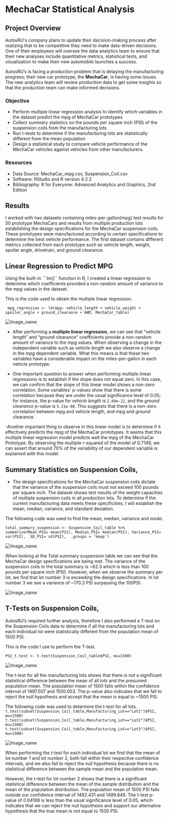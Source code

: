 
# MechaCar Statistical Analysis

## Project Overview 
AutosRU's company plans to update their decision-making process after realizing that to be competitive they need to make data-driven decisions. One of their employees will oversee the data analytics team to ensure that their new analyses include quantitative metrics, statistical tests, and visualization to make their new automobile launches a success.

AutosRU’s is facing a production problem that is delaying the manufacturing progress; their new car prototype, the **MechaCar**, is having some issues. The new analytics team will review production data to get some insights so that the production team can make informed decisions. 

### Objective

- Perform multiple linear regression analysis to identify which variables in the dataset predict the mpg of MechaCar prototypes
- Collect summary statistics on the pounds per square inch (PSI) of the suspension coils from the manufacturing lots
- Run t-tests to determine if the manufacturing lots are statistically different from the mean population
- Design a statistical study to compare vehicle performance of the MechaCar vehicles against vehicles from other manufacturers. 

### Resources
- Data Source: MechaCar_mpg.csv, Suspension_Coil.csv
- Software: RStudio and R version 4.2.2
- Bibliography: R for Everyone: Advanced Analytics and Graphics, 2nd Edition


## Results

I worked with two datasets containing miles-per-gallon(mpg) test results for 50 prototype MechaCars and results from multiple production lots establishing the design specifications for the MechaCar suspension coils.  These prototypes were manufactured according to certain specifications to determine the best vehicle performance. The first dataset contains different metrics collected from each prototype such as vehicle length, weight, spoiler angle, drivetrain, and ground clearance.

## Linear Regression to Predict MPG

Using the built-in ```lm()`` function in R, I created a linear regression to determine which coefficients provided a non-random amount of variance to the mpg values in the dataset. 

This is the code used to obtain the multiple linear regression.

``` mpg_regression <- lm(mpg~ vehicle_length + vehicle_weight + spoiler_angle + ground_clearance + AWD, MechaCar_table)```

![Image_name](Resources/summary_statistics.png)

- After performing a **multiple linear regression**, we can see that “vehicle length” and “ground clearance” coefficients provide a non-random amount of variance to the mpg values.  When observing a change in the independent variable such as *vehicle length* we also observe a change in the *mpg* dependent variable. What this means is that these two variables have a considerable impact on the miles-per-gallon in each vehicle prototype.

- One important question to answer when performing multiple linear regressions is to establish if the slope does not equal zero. In this case, we can confirm that the slope of this linear model shows a non-zero correlation. Some variables' p-values show that there is some correlation because they are under the usual significance level of 0.05; for instance, the p-value for *vehicle length* is ``` 2.60e-12 ```, and the *ground clearance* p-value is ```5.21e-08```. This suggests that there is a non-zero correlation between mpg and vehicle length, and mpg and ground clearance. 

-Another important thing to observe in this linear model is to determine if it effectively predicts the mpg of the MechaCar prototypes. It seems that this multiple linear regression model predicts well the mpg of the MechaCar Prototype. By observing the multiple r-squared of the model of 0.7149, we can assert that around 70% of the variability of our dependent variable is explained with this model. 




## Summary Statistics on Suspension Coils,

- The design specifications for the MechaCar suspension coils dictate that the variance of the suspension coils must not exceed 100 pounds per square inch. The dataset shows test results of the weight capacities of multiple suspension coils in all production lots. To determine if the current manufacturing data meets these specificities, I will establish the mean, median, variance, and standard deviation. 

The following code was used to find the mean, median, variance and mode. 

```total_summary_suspension <- Suspension_Coil_table %>% summarize(Mean_PSI= mean(PSI), Median_PSI= median(PSI), Variance_PSI= var(PSI),  SD_PSI= sd(PSI),  .groups = 'keep')```


![Image_name](Resources/total_summary_suspension.png)


When looking at the Total summary suspension table we can see that the MechaCar design specifications are being met. The variance of the suspension coils in the total summary is ~62.3 which is less than 100 pounds per square inch (PSI).
However, when we observe the summary per lot, we find that lot number 3 is exceeding the design specifications. In lot number 3 we see a variance of ~170.3 PSI surpassing the 100PSI. 

![Image_name](Resources/lot_summary_PSI.png)


## T-Tests on Suspension Coils, 

AutosRU’s required further analysis, therefore I also performed a T-test on the Suspension Coils data to determine if all the manufacturing lots and each individual lot were statistically different from the population mean of 1500 PSI. 

This is the code I use to perform the T-test.

```PSI_t.test <- t.test(Suspension_Coil_table$PSI, mu=1500)```

![Image_name](Resources/t_test_all_lots.png)


The t-test for all the manufacturing lots shows that there is not a significant statistical difference between the mean of all lots and the presumed population mean. The population mean of 1500 falls within the confidence interval of 1497.507 and 1500.053. The p-value also indicates that we fail to reject the null hypothesis and accept that the mean is equal to ~1500 PSI.


The following code was used to determine the t-test for all lots.
``` t.test(subset(Suspension_Coil_table,Manufacturing_Lot=="Lot1")$PSI, mu=1500)```
```t.test(subset(Suspension_Coil_table,Manufacturing_Lot=="Lot2")$PSI, mu=1500)```
```t.test(subset(Suspension_Coil_table,Manufacturing_Lot=="Lot3")$PSI, mu=1500) ```




![Image_name](Resources/subset_t_tests.png)

When performing the t-test for each individual lot we find that the mean of lot number 1 and lot number 2, both fall within their respective confidence intervals, and we also fail to reject the null hypothesis because there is no statistical difference between the sample mean and the population mean.

However, the t-test for lot number 3 shows that there is a significant statistical difference between the mean of the sample distribution and the mean of the population distribution. The population mean of 1500 PSI falls outside our confidence interval of 1492.431 and 1499.849. The t-test p-value of 0.04168 is less than the usual significance level of 0.05, which indicates that we can reject the null hypothesis and support our alternative hypothesis that the true mean is not equal to 1500 PSI. 
